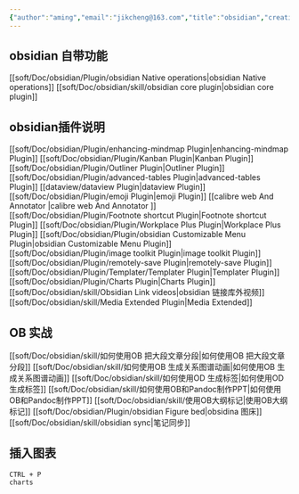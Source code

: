 ```yaml
---
{"author":"aming","email":"jikcheng@163.com","title":"obsidian","creation_date":"2022-06-27 15:57","Last modified date":"2022-11-27 19:45","tags":"obsidian","File Folder with relative path":"soft/Doc","remark":null,"other":null,"dg-publish":true,"permalink":"/soft/doc/obsidian/","dgPassFrontmatter":true}
---
```




## obsidian 自带功能
[[soft/Doc/obsidian/Plugin/obsidian Native operations\|obsidian Native operations]]
[[soft/Doc/obsidian/skill/obsidian core plugin\|obsidian core plugin]] 
## obsidian插件说明
[[soft/Doc/obsidian/Plugin/enhancing-mindmap Plugin\|enhancing-mindmap Plugin]]
[[soft/Doc/obsidian/Plugin/Kanban Plugin\|Kanban Plugin]]
[[soft/Doc/obsidian/Plugin/Outliner Plugin\|Outliner Plugin]]
[[soft/Doc/obsidian/Plugin/advanced-tables Plugin\|advanced-tables Plugin]]
[[dataview/dataview Plugin\|dataview Plugin]]
[[soft/Doc/obsidian/Plugin/emoji Plugin\|emoji Plugin]]
[[calibre web And Annotator \|calibre web And Annotator ]]
[[soft/Doc/obsidian/Plugin/Footnote shortcut Plugin\|Footnote shortcut Plugin]]
[[soft/Doc/obsidian/Plugin/Workplace Plus Plugin\|Workplace Plus Plugin]]
[[soft/Doc/obsidian/Plugin/obsidian Customizable Menu Plugin\|obsidian Customizable Menu Plugin]]
[[soft/Doc/obsidian/Plugin/image toolkit Plugin\|image toolkit Plugin]]
[[soft/Doc/obsidian/Plugin/remotely-save Plugin\|remotely-save Plugin]]
[[soft/Doc/obsidian/Plugin/Templater/Templater Plugin\|Templater Plugin]]
[[soft/Doc/obsidian/Plugin/Charts Plugin\|Charts Plugin]]
[[soft/Doc/obsidian/skill/Obsidian Link videos\|obsidian 链接库外视频]]
[[soft/Doc/obsidian/skill/Media Extended Plugin\|Media Extended]]
## OB 实战

[[soft/Doc/obsidian/skill/如何使用OB 把大段文章分段\|如何使用OB 把大段文章分段]]
[[soft/Doc/obsidian/skill/如何使用OB 生成关系图谱动画\|如何使用OB 生成关系图谱动画]]
[[soft/Doc/obsidian/skill/如何使用OD 生成标签\|如何使用OD 生成标签]]
[[soft/Doc/obsidian/skill/如何使用OB和Pandoc制作PPT\|如何使用OB和Pandoc制作PPT]]
[[soft/Doc/obsidian/skill/使用OB大纲标记\|使用OB大纲标记]]
[[soft/Doc/obsidian/Plugin/obsidian Figure bed\|obsidina 图床]]
[[soft/Doc/obsidian/skill/obsidian sync\|笔记同步]]


## 插入图表
```
CTRL + P 
charts
```


